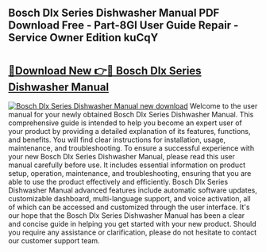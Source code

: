 ## Bosch Dlx Series Dishwasher Manual PDF Download Free - Part-8GI User Guide Repair - Service Owner Edition kuCqY

# <h2><a href="http://bc33774.oget.top/?id=Bosch+Dlx+Series+Dishwasher+Manual">🔗Download New 👉🔴 Bosch Dlx Series Dishwasher Manual</a></h2>

[![Bosch Dlx Series Dishwasher Manual new download](https://i.imgur.com/5g1atiW.png)](http://bc33774.oget.top/?id=Bosch+Dlx+Series+Dishwasher+Manual)
Welcome to the user manual for your newly obtained Bosch Dlx Series Dishwasher Manual. This comprehensive guide is intended to help you become an expert user of your product by providing a detailed explanation of its features, functions, and benefits. You will find clear instructions for installation, usage, maintenance, and troubleshooting. To ensure a successful experience with your new Bosch Dlx Series Dishwasher Manual, please read this user manual carefully before use. It includes essential information on product setup, operation, maintenance, and troubleshooting, ensuring that you are able to use the product effectively and efficiently. Bosch Dlx Series Dishwasher Manual advanced features include automatic software updates, customizable dashboard, multi-language support, and voice activation, all of which can be accessed and customized through the user interface. It's our hope that the Bosch Dlx Series Dishwasher Manual has been a clear and concise guide in helping you get started with your new product. Should you require any assistance or clarification, please do not hesitate to contact our customer support team.
